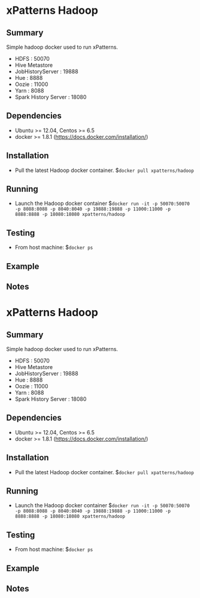 xPatterns Hadoop
=============

Summary
-------
Simple hadoop docker used to run xPatterns. 

 * HDFS : 50070
 * Hive Metastore 
 * JobHistoryServer : 19888
 * Hue : 8888
 * Oozie : 11000
 * Yarn : 8088
 * Spark History Server : 18080

Dependencies
-------
 * Ubuntu >= 12.04, Centos >= 6.5
 * docker >= 1.8.1 (https://docs.docker.com/installation/)

Installation 
-------
 * Pull the latest Hadoop docker container. $`docker pull xpatterns/hadoop`

Running
-------
 * Launch the Hadoop docker container $`docker run -it -p 50070:50070 -p 8088:8088 -p 8040:8040 -p 19888:19888 -p 11000:11000 -p 8888:8888 -p 18080:18080 xpatterns/hadoop`

Testing
-------
 * From host machine: $`docker ps`

Example
-------


Notes
-------

xPatterns Hadoop
=============

Summary
-------
Simple hadoop docker used to run xPatterns. 

 * HDFS : 50070
 * Hive Metastore 
 * JobHistoryServer : 19888
 * Hue : 8888
 * Oozie : 11000
 * Yarn : 8088
 * Spark History Server : 18080

Dependencies
-------
 * Ubuntu >= 12.04, Centos >= 6.5
 * docker >= 1.8.1 (https://docs.docker.com/installation/)

Installation 
-------
 * Pull the latest Hadoop docker container. $`docker pull xpatterns/hadoop`

Running
-------
 * Launch the Hadoop docker container $`docker run -it -p 50070:50070 -p 8088:8088 -p 8040:8040 -p 19888:19888 -p 11000:11000 -p 8888:8888 -p 18080:18080 xpatterns/hadoop`

Testing
-------
 * From host machine: $`docker ps`

Example
-------


Notes
-------

